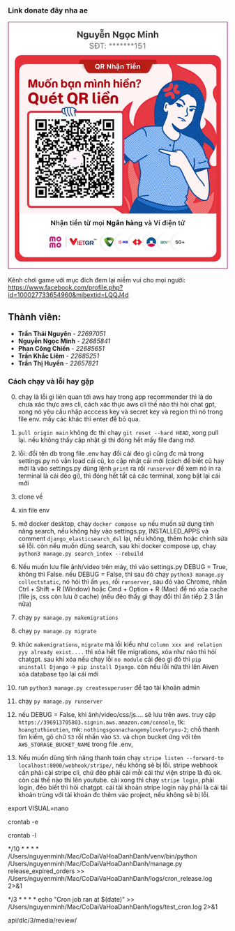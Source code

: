 <!-- localhost:8000/api/search/games/?query=elden&offset=0&limit=10 -->
### Link donate đây nha ae
![Alt text](donate.jpg)

Kênh chơi game với mục đích đem lại niềm vui cho mọi người: https://www.facebook.com/profile.php?id=100027733654960&mibextid=LQQJ4d


<!-- tranthihuyenaaaaa@gmail.com -->

<!-- find . -path "*/migrations/*.py" -not -name "__init__.py" -delete -->

<!-- find . -path "*/migrations/*.py" -not -name "__init__.py" -delete -->

## Thành viên:
- **Trần Thái Nguyên** - *22697051*
- **Nguyễn Ngọc Minh** - *22685841*
- **Phan Công Chiến** - *22685651*
- **Trần Khắc Liêm** - *22685251*
- **Trần Thị Huyền** - *22657821*

### Cách chạy và lỗi hay gặp
0. chạy là lỗi gì liên quan tới aws hay trong app recommender thì là do chưa xác thực aws cli, cách xác thực aws cli thế nào thì hỏi chat gpt, xong nó yêu cầu nhập acccess key và secret key và region thì nó trong file env. mấy các khác thì enter để bỏ qua.
0. `pull origin main` không đc thì chạy `git reset --hard HEAD`, xong pull lại. nếu không thấy cập nhật gì thì đóng hết mấy file đang mở.
1. lỗi: đổi tên db trong file .env hay đổi cái đéo gì cũng đc mà trong settings.py nó vẫn load cái cũ, ko cập nhật cái mới (cách để biết cũ hay mới là vào settings.py dùng lệnh `print` ra rồi `runserver` để xem nó in ra terminal là cái đéo gì), thì đóng hết tất cả các terminal, xong bật lại cái mới

1. clone về
2. xin file env
3. mở docker desktop, chạy `docker compose up` nếu muốn sử dụng tính năng search, nếu không hãy vào settings.py, INSTALLED_APPS và comment `django_elasticsearch_dsl` lại, nếu không, thêm hoặc chỉnh sửa sẽ lỗi. còn nếu muốn dùng search, sau khi docker compose up, chạy `python3 manage.py search_index --rebuild`
4. Nếu muốn lưu file ảnh/video trên máy, thì vào settings.py DEBUG = True, không thì False. nếu DEBUG = False, thì sau đó chạy `python3 manage.py collectstatic`, nó hỏi thì ấn `yes`, rồi `runserver`, sau đó vào Chrome, nhấn Ctrl + Shift + R (Window) hoặc Cmd + Option + R (Mac) để nó xóa cache (file js, css còn lưu ở cache) (nếu đéo thấy gì thay đổi thì ấn tiếp 2 3 lần nữa)

5. chạy `py manage.py makemigrations`
6. chạy `py manage.py migrate`

7. khúc `makemigrations`, `migrate` mà lỗi kiểu như `column xxx and relation yyy already exist....` thì xóa hết file migrations, xóa như nào thì hỏi chatgpt. sau khi xóa nếu chạy lỗi `no module` cái đéo gì đó thì `pip uninstall Django` ->  `pip install Django`. còn nếu lỗi nữa thì lên Aiven xóa database tạo lại cái mới

7. run `python3 manage.py createsuperuser` để tạo tài khoản admin
6. chạy `py manage.py runserver`


8. nếu DEBUG = False, khi ảnh/video/css/js.... sẽ lưu trên aws. truy cập `https://396913705803.signin.aws.amazon.com/console`, tk: `hoangtuthieutien`, mk: `nothingsgonnachangemyloveforyou-2`; chỗ thanh tìm kiếm, gõ chữ `S3` rồi nhấn vào `S3`. và chọn bucket ứng với tên `AWS_STORAGE_BUCKET_NAME` trong file .env, 

9. Nếu muốn dùng tính năng thanh toán chạy `stripe listen --forward-to localhost:8000/webhook/stripe/`, nếu không sẽ bị lỗi. stripe webhook cần phải cài stripe cli, chứ đéo phải cài mỗi cái thư viện stripe là đủ ok. còn cài thế nào thì lên youtube. cài xong thì chạy `stripe login`, phải login, đéo biết thì hỏi chatgpt. cái tài khoản stripe login này phải là cái tài khoản trùng với tài khoản đc thêm vào project, nếu không sẽ bị lỗi.


export VISUAL=nano

crontab -e

crontab -l

*/10 * * * * /Users/nguyenminh/Mac/CoDaiVaHoaDanhDanh/venv/bin/python /Users/nguyenminh/Mac/CoDaiVaHoaDanhDanh/manage.py release_expired_orders >> /Users/nguyenminh/Mac/CoDaiVaHoaDanhDanh/logs/cron_release.log 2>&1

*/3 * * * * echo "Cron job ran at $(date)" >> /Users/nguyenminh/Mac/CoDaiVaHoaDanhDanh/logs/test_cron.log 2>&1

api/dlc/3/media/review/



